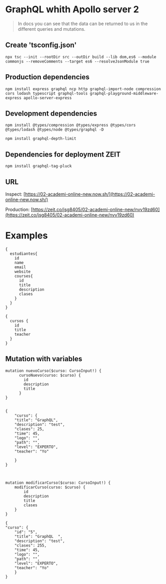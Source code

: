 # GraphQL whith Apollo server 2  

>In docs you can see that the data can be returned to us in the different queries and mutations. 

 

## Create 'tsconfig.json'  

	npx tsc --init --rootDir src --outDir build --lib dom,es6 --module commonjs --removeComments --target es6 --resolveJsonModule true

## Production dependencies  

`npm install express graphql ncp http graphql-import-node compression cors lodash typescript graphql-tools graphql-playground-middleware-express apollo-server-express`  

## Development dependencies  

`npm install @types/compression @types/express @types/cors @types/lodash @types/node @types/graphql -D`

`npm install graphql-depth-limit`  

## Dependencies for deployment ZEIT  

`npm install graphql-tag-pluck`  

## URL
Inspect: [https://02-academi-online-new.now.sh/](https://02-academi-online-new.now.sh/)

Production: [https://zeit.co/jsg8405/02-academi-online-new/nvv19zd60](https://zeit.co/jsg8405/02-academi-online-new/nvv19zd60)


# Examples  
	{
	  estudiantes{
	    id
	    name 
	    email
	    website
	    courses{
	      id
	      title
	      description
	      clases
	    }
	  }
	}  

	{
	  cursos {
	    id
	    title
	    teacher
	  }
	}	

## Mutation with variables


    mutation nuevoCurso($curso: CursoInput!) {
	      cursoNuevo(curso: $curso) {
		    id
		    description
		    title
	      }
    }
    

    {
	    "curso": {
	    "title": "GraphQL",
	    "description": "test",
	    "clases": 25,
	    "time": 45,
	    "logo": "",
	    "path": "",
	    "level": "EXPERTO",
	    "teacher": "Yo"
	      
	    }
    }



    mutation modificarCurso($curso: CursoInput!) {
	    modificarCurso(curso: $curso) {
		    id
		    description
		    title
		    clases
	    }
    }
    
    {
    "curso": {
	    "id": "5",
	    "title": "GraphQL  ",
	    "description": "test",
	    "clases": 255,
	    "time": 45,
	    "logo": "",
	    "path": "",
	    "level": "EXPERTO",
	    "teacher": "Yo"
    	}
    }
